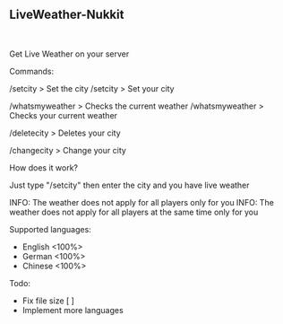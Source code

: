 <h2>LiveWeather-Nukkit</h2>

<br>

Get Live Weather on your server

Commands:

/setcity > Set the city 
/setcity > Set your city 

/whatsmyweather > Checks the current weather
/whatsmyweather > Checks your current weather

/deletecity > Deletes your city

/changecity > Change your city


How does it work?

Just type "/setcity" then enter the city and you have live weather



INFO: The weather does not apply for all players only for you
INFO: The weather does not apply for all players at the same time only for you

Supported languages:

- English <100%>
- German <100%>
- Chinese <100%>



Todo:

- Fix file size [ ]
- Implement more languages
